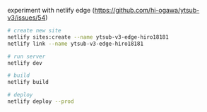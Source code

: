 experiment with netlify edge (https://github.com/hi-ogawa/ytsub-v3/issues/54)

```sh
# create new site
netlify sites:create --name ytsub-v3-edge-hiro18181
netlify link --name ytsub-v3-edge-hiro18181

# run server
netlify dev

# build
netlify build

# deploy
netlify deploy --prod
```
